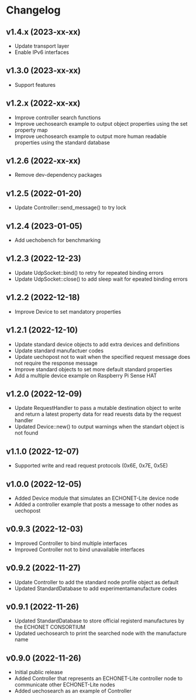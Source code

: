# Changelog

## v1.4.x (2023-xx-xx)
- Update transport layer
- Enable IPv6 interfaces

## v1.3.0 (2023-xx-xx)
- Support features

## v1.2.x (2022-xx-xx)
- Improve controller search functions
- Improve uechosearch example to output object properties using the set property map
- Improve uechosearch example to output more human readable properties using the standard database

## v1.2.6 (2022-xx-xx)
- Remove dev-dependency packages

## v1.2.5 (2022-01-20)
- Update Controller::send_message() to try lock

## v1.2.4 (2023-01-05)
- Add uechobench for benchmarking

## v1.2.3 (2022-12-23)
- Update UdpSocket::bind() to retry for repeated binding errors
- Update UdpSocket::close() to add sleep wait for epeated binding errors

## v1.2.2 (2022-12-18)
- Improve Device to set mandatory properties

## v1.2.1 (2022-12-10)
- Update standard device objects to add extra devices and definitions
- Update standard manufactuer codes
- Update uechopost not to wait when the specified request message does not require the response message
- Improve standard objects to set more default standard properties
- Add a multiple device example on Raspberry Pi Sense HAT

## v1.2.0 (2022-12-09)
- Update RequestHandler to pass a mutable destination object to write and return a latest property data for read reuests data by the request handler
- Updated Device::new() to output warnings when the standart object is not found

## v1.1.0 (2022-12-07)
-  Supported write and read request protocols (0x6E, 0x7E, 0x5E)

## v1.0.0 (2022-12-05)
- Added Device module that simulates an ECHONET-Lite device node
- Added a controller example that posts a message to other nodes as uechopost

## v0.9.3 (2022-12-03)
- Improved Controller to bind multiple interfaces
- Improved Controller not to bind unavailable interfaces

## v0.9.2 (2022-11-27)
- Update Controller to add the standard node profile object as default
- Updated StandardDatabase to add experimentamanufacture codes

## v0.9.1 (2022-11-26)
- Updated StandardDatabase to store official registerd manufactures by the ECHONET CONSORTIUM
- Updated uechosearch to print the searched node with the manufacture name

## v0.9.0 (2022-11-26)
- Initial public release  
- Added Controller that represents an ECHONET-Lite controller node to communicate other ECHONET-Lite nodes
- Added uechosearch as an example of Controller
